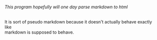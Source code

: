 ###### This program hopefully will one day parse markdown to html 

It is sort of pseudo markdown because it doesn't actually behave exactly
like  
markdown is supposed to behave. 
